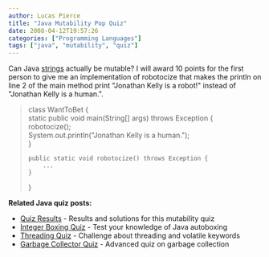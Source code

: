 ```yaml
---
author: Lucas Pierce
title: "Java Mutability Pop Quiz"
date: 2008-04-12T19:57:26
categories: ["Programming Languages"]
tags: ["java", "mutability", "quiz"]
---
```


Can Java [strings](http://java.sun.com/j2se/1.5.0/docs/api/java/lang/String.html) actually be mutable? I will award 10 points for the first person to give me an implementation of robotocize that makes the println on line 2 of the main method print "Jonathan Kelly is a robot!" instead of "Jonathan Kelly is a human.".

> class WantToBet {  
>     static public void main(String[] args) throws Exception {  
>         robotocize();  
>         System.out.println("Jonathan Kelly is a human.");  
>     }
>
>     public static void robotocize() throws Exception {  
>         ...  
>     }  
> }

**Related Java quiz posts:**
- [Quiz Results](/posts/quiz-results/) - Results and solutions for this mutability quiz
- [Integer Boxing Quiz](/posts/integer-boxing/) - Test your knowledge of Java autoboxing
- [Threading Quiz](/posts/threading-quiz/) - Challenge about threading and volatile keywords
- [Garbage Collector Quiz](/posts/garbage-collector-quiz/) - Advanced quiz on garbage collection